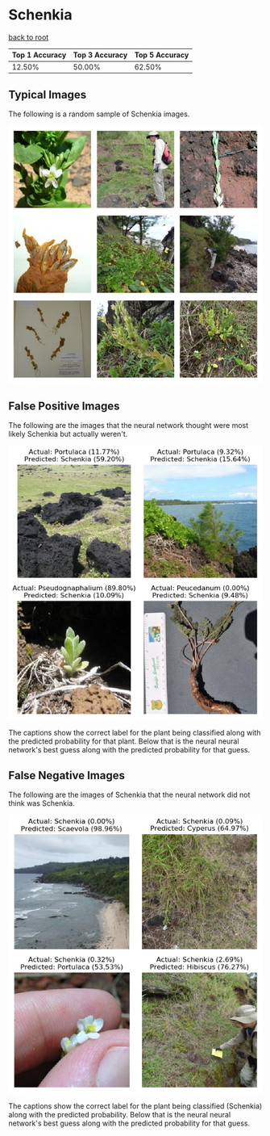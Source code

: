 
# Schenkia

[back to root](https://github.com/HACC2018/ohia.ai#results)

| Top 1 Accuracy | Top 3 Accuracy | Top 5 Accuracy | 
| --- | --- | --- |
| 12.50% | 50.00% | 62.50% | 


## Typical Images
The following is a random sample of Schenkia images.
<p align="center"> <img src="../../../figures/typical/Schenkia.png?raw=true"> </p>

## False Positive Images
The following are the images that the neural network thought were most likely Schenkia but actually weren't.  
<p align="center"> <img src="../../../figures/false_positives/Schenkia.png?raw=true"> </p>
The captions show the correct label for the plant being classified along with the predicted probability for that plant.  Below that is the neural neural network's best guess along with the predicted probability for that guess.

## False Negative Images
The following are the images of Schenkia that the neural network did not think was Schenkia.  
<p align="center"> <img src="../../../figures/false_negatives/Schenkia.png?raw=true"> </p>
The captions show the correct label for the plant being classified (Schenkia) along with the predicted probability.  Below that is the neural neural network's best guess along with the predicted probability for that guess.
